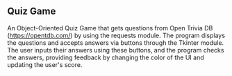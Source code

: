 ## Quiz Game
An Object-Oriented Quiz Game that gets questions from Open Trivia DB (https://opentdb.com/) by using the requests module.
The program displays the questions and accepts answers via buttons through the Tkinter module. 
The user inputs their answers using these buttons, and the program checks the answers, 
providing feedback by changing the color of the UI and updating the user's score.
